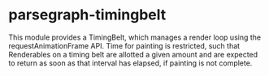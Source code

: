 # parsegraph-timingbelt

This module provides a TimingBelt, which manages a render loop using the
requestAnimationFrame API. Time for painting is restricted, such that
Renderables on a timing belt are allotted a given amount and are expected to
return as soon as that interval has elapsed, if painting is not complete.
